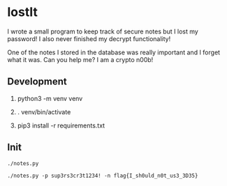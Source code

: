 # lostIt

I wrote a small program to keep track of secure notes but I lost my password! I also never finished my decrypt functionality! 

One of the notes I stored in the database was really important and I forget what it was. Can you help me? I am a crypto n00b!

## Development

1. python3 -m venv venv
 
1. . venv/bin/activate 

1. pip3 install -r requirements.txt

## Init

```
./notes.py 

./notes.py -p sup3rs3cr3t1234! -n flag{I_sh0uld_n0t_us3_3D35} 
```
